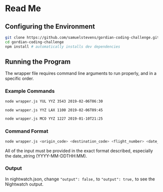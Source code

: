 # Read Me

## Configuring the Environment

```bash
git clone https://github.com/samuelstevens/gordian-coding-challenge.git
cd gordian-coding-challenge
npm install # automatically installs dev dependencies
```

## Running the Program

The wrapper file requires command line arguments to run properly, and in a specific order.

### Example Commands

```bash
node wrapper.js YUL YYZ 3543 2019-02-06T06:30

node wrapper.js YYZ LAX 1100 2019-02-06T09:45

node wrapper.js MCO YYZ 1227 2019-01-10T21:25
```

### Command Format

```bash
node wrapper.js <origin_code> <destination_code> <flight_number> <date_string>
```

All of the input must be provided in the exact format described, especially the date_string (YYYY-MM-DDTHH:MM).

### Output

In nightwatch.json, change `"output": false,` to `"output": true,` to see the Nightwatch output.
